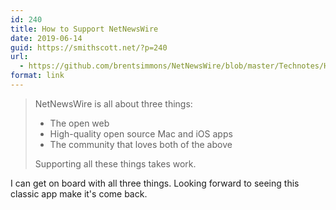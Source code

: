 ```yaml
---
id: 240
title: How to Support NetNewsWire
date: 2019-06-14
guid: https://smithscott.net/?p=240
url:
  - https://github.com/brentsimmons/NetNewsWire/blob/master/Technotes/HowToSupportNetNewsWire.markdown
format: link
---
```

<!-- wp:html -->
<blockquote class="wp-block-quote"><p>NetNewsWire is all about three things:</p>
<ul>
    <li>The open web</li>
    <li>High-quality open source Mac and iOS apps</li>
    <li>The community that loves both of the above</li>
</ul>

<p>Supporting all these things takes work.</p></blockquote>
<!-- /wp:html -->

<!-- wp:paragraph -->
<p>I can get on board with all three things. Looking forward to seeing this classic app make it's come back.</p>
<!-- /wp:paragraph -->